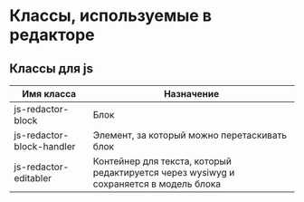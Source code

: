 # Классы, используемые в редакторе


## Классы для js

<table>
    <thead>
        <th>Имя класса</th>
        <th>Назначение</th>
    </thead>
    <tbody>
        <tr>
            <td>js-redactor-block</td>
            <td>Блок</td>
        </tr>
        <tr>
            <td>js-redactor-block-handler</td>
            <td>Элемент, за который можно перетаскивать блок</td>
        </tr>
        <tr>
            <td>js-redactor-editabler</td>
            <td>Контейнер для текста, который редактируется через wysiwyg и сохраняется в модель блока</td>
        </tr>
    </tbody>
</table>

